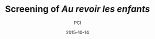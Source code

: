 ---
layout: post
title: "Screening of <i>Au revoir les enfants</i>"
cleantitle: "Screening Au revoir les enfants"
film: "Au revoir les enfants"
author: PCI
date: 2015-10-14
day: "Wednesday"
dd: "14"
mm: "October"
excerpt: ""
image: "/images/events/20151014.jpg"
location: "Harrison M20"
time: 6:00 PM
tags: 
- event
- upcomingevent
- homepageevent
---
